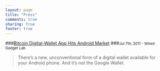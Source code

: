 ```yaml
---
layout: page
title: "Press"
comments: true
sharing: true
footer: true
---
```


###[Bitcoin Digital-Wallet App Hits Android Market](http://www.wired.com/gadgetlab/2011/07/bitcoin-android-app/)
###<small>Jul 7th, 2011 - Wired Gadget Lab</small>
  
> There’s a new, unconventional form of a digital wallet available for your Android phone. And it’s not the Google Wallet.